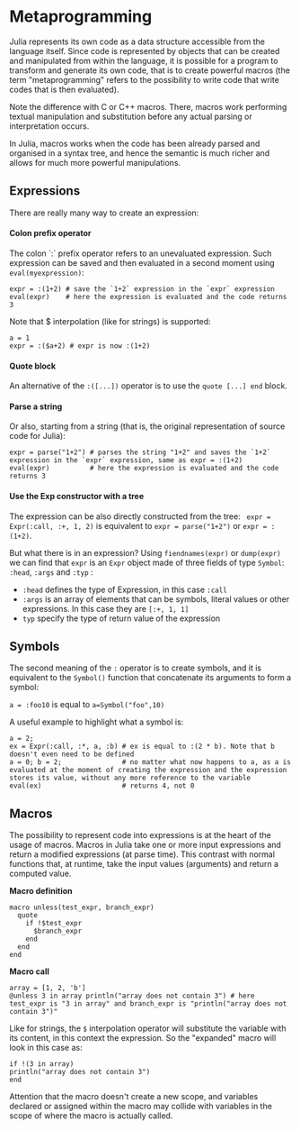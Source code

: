 # Metaprogramming

Julia represents its own code as a data structure accessible from the language itself. Since code is represented by objects that can be created and manipulated from within the language, it is possible for a program to transform and generate its own code, that is to create powerful macros (the term "metaprogramming" refers to the possibility to write code that write codes that is then evaluated).

Note the difference with C or C++ macros. There, macros work performing textual manipulation and substitution before any actual parsing or interpretation occurs.

In Julia, macros works when the code has been already parsed and organised in a syntax tree, and hence the semantic is much richer and allows for much more powerful manipulations.


## Expressions

There are really many way to create an expression:

#### Colon prefix operator
The colon \`:\` prefix operator refers to an unevaluated expression. Such expression can be saved and then evaluated in a second moment using `eval(myexpression)`:

```
expr = :(1+2) # save the `1+2` expression in the `expr` expression
eval(expr)    # here the expression is evaluated and the code returns 3
```

Note that $ interpolation (like for strings) is supported:

```
a = 1
expr = :($a+2) # expr is now :(1+2)
```

#### Quote block
An alternative of the `:([...])` operator is to use the `quote [...] end` block.

#### Parse a string
Or also, starting from a string (that is, the original representation of source code for Julia):
```
expr = parse("1+2") # parses the string "1+2" and saves the `1+2` expression in the `expr` expression, same as expr = :(1+2)
eval(expr)          # here the expression is evaluated and the code returns 3
```

#### Use the Exp constructor with a tree
The expression can be also directly constructed from the tree: `
expr = Expr(:call, :+, 1, 2)` is equivalent to `expr = parse("1+2")` or `expr = :(1+2)`.



But what there is in an expression? Using `fiendnames(expr)` or `dump(expr)` we can find that `expr` is an `Expr` object made of three fields of type `Symbol`: `:head`, `:args` and `:typ` :

* `:head` defines the type of Expression, in this case `:call`
* `:args` is an array of elements that can be symbols, literal values or other expressions. In this case they are `[:+, 1, 1]`
* `typ`   specify the type of return value of the expression



## Symbols

The second meaning of the `:` operator is to create symbols, and it is equivalent to the `Symbol()` function that concatenate its arguments to form a symbol:

`a = :foo10` is equal to `a=Symbol("foo",10)`

A useful example to highlight what a symbol is:

```
a = 2;
ex = Expr(:call, :*, a, :b) # ex is equal to :(2 * b). Note that b doesn't even need to be defined
a = 0; b = 2;               # no matter what now happens to a, as a is evaluated at the moment of creating the expression and the expression stores its value, without any more reference to the variable
eval(ex)                    # returns 4, not 0
```

## Macros
The possibility to represent code into expressions is at the heart of the usage of macros.
Macros in Julia take one or more input expressions and return a modified expressions (at parse time).
This contrast with normal functions that, at runtime, take the input values (arguments) and return a computed value.

**Macro definition**
```
macro unless(test_expr, branch_expr)
  quote
    if !$test_expr
      $branch_expr
    end
  end
end
```
**Macro call**
```
array = [1, 2, 'b']
@unless 3 in array println("array does not contain 3") # here test_expr is "3 in array" and branch_expr is "println("array does not contain 3")"
```

Like for strings, the `$` interpolation operator will substitute the variable with its content, in this context the expression.
So the "expanded" macro will look in this case as:
```
if !(3 in array)
println("array does not contain 3")
end
```

Attention that the macro doesn't create a new scope, and variables declared or assigned within the macro may collide with variables in the scope of where the macro is actually called.
